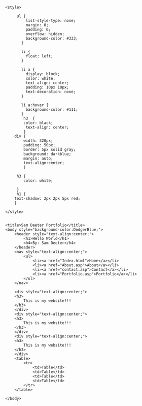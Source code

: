 <!DOCTYPE html>
<html>
    
    <style>
    
         ul {
             list-style-type: none;
             margin: 0;
             padding: 0;
             overflow: hidden;
             background-color: #333;
           }
           
           li {
             float: left;
           }
           
           li a {
             display: block;
             color: white;
             text-align: center;
             padding: 10px 10px;
             text-decoration: none;
           }
           
           li a:hover {
             background-color: #111;
           }
            h3  {
            color: black;
             text-align: center;
            }
        div {
            width: 320px;
            padding: 50px;
            border: 5px solid gray;
            background: darkblue;
            margin: auto;
            text-align:center;
            }
         
         h3 {
            color: white;
             
         }
         h1 {
        text-shadow: 2px 2px 5px red;
        }
            
    </style>

       
    <title>Sam Deeter Portfolio</title>
    <body style="background-color:DodgerBlue;">
        <header style="text-align:center;">
            <h1>Hello World</h1>
            <h4>By: Sam Deeter</h4>
        </header>
        <nav style="text-align:center;">
            <ul>
                <li><a href="Index.html">Home</a></li>
                <li><a href="About.asp">About</a></li>
                <li><a href="contact.asp">Contact</a></li>
                <li><a href="Portfolio.asp">Portfolio</a></li>
            </ul>
        </nav>
        
        <div style="text-align:center;">
        <h3>
            This is my website!!!
        </h3>
        </div>
        <div style="text-align:center;">
        <h3>
            This is my website!!!
        </h3>
        </div>
        <div style="text-align:center;">
        <h3>
            This is my website!!!
        </h3>
        </div>
        <table>
            <tr>
                <td>Table</td>
                <td>Table</td>
                <td>Table</td>
                <td>Table</td>
            </tr>
        </table>
        
    </body>
</html>
